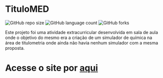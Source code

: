 # TituloMED

![GitHub repo size](https://img.shields.io/github/repo-size/cguifernandes/TituloMED?style=for-the-badge)
![GitHub language count](https://img.shields.io/github/languages/count/cguifernandes/TituloMED?style=for-the-badge)
![GitHub forks](https://img.shields.io/github/forks/cguifernandes/TituloMED?style=for-the-badge)

Este projeto foi uma atividade extracurricular desenvolvida em sala de aula onde o objetivo do mesmo era a criação de um simulador de química na área de titulometria onde ainda não havia nenhum simulador com a mesma proposta.

# Acesse o site por <a href="https://cguifernandes.github.io/TituloMED/">aqui</a>
